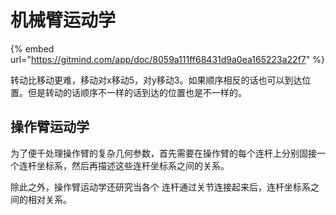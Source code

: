 # 机械臂运动学

{% embed url="https://gitmind.com/app/doc/8059a111ff68431d9a0ea165223a22f7" %}

转动比移动更难，移动对x移动5，对y移动3。如果顺序相反的话也可以到达位置。但是转动的话顺序不一样的话到达的位置也是不一样的。

## 操作臂运动学

为了便千处理操作臂的复杂几何参数，首先需要在操作臂的每个连杆上分别固接一个连杆坐标系，然后再描述这些连杆坐标系之间的关系。

除此之外，操作臂运动学还研究当各个 连杆通过关节连接起来后，连杆坐标系之间的相对关系。

